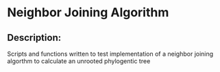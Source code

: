 # Neighbor Joining Algorithm

## Description:
Scripts and functions written to test implementation of a neighbor joining algorthm to calculate an unrooted phylogentic tree 